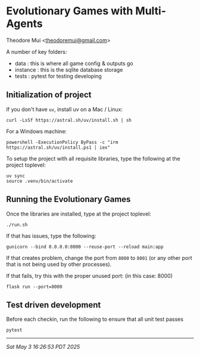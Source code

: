 # Evolutionary Games with Multi-Agents

Theodore Mui <<theodoremui@gmail.com>>

A number of key folders:

- data : this is where all game config & outputs go
- instance : this is the sqlite database storage
- tests : pytest for testing developing


## Initialization of project

If you don't have `uv`, install uv on a Mac / Linux:

```
curl -LsSf https://astral.sh/uv/install.sh | sh
```
For a Windows machine:

```
powershell -ExecutionPolicy ByPass -c "irm https://astral.sh/uv/install.ps1 | iex"
```

To setup the project with all requisite libraries, type the following at the project toplevel:

```
uv sync
source .venv/bin/activate
```


## Running the Evolutionary Games

Once the libraries are installed, type at the project toplevel:

```
./run.sh
```

If that has issues, type the following:

```
gunicorn --bind 0.0.0.0:8000 --reuse-port --reload main:app
```

If that creates problem, change the port from `8000` to `8001` (or any other port that is not being used by other processes).

If that fails, try this with the proper unused port: (in this case: 8000)

```
flask run --port=8000
```


## Test driven development

Before each checkin, run the following to ensure that all unit test passes

```
pytest
```

---

_Sat May  3 16:26:53 PDT 2025_
